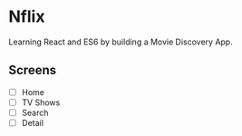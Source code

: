 # Nflix

Learning React and ES6 by building a Movie Discovery App.

## Screens

- [ ] Home
- [ ] TV Shows
- [ ] Search
- [ ] Detail
